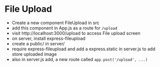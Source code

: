 # File Upload

* Create a new component FileUpload in src
* add this component in App.js as a route for `/upload`
* visit http://localhost:3000/upload to access File upload screen
* on server, install express-fileupload
* create a public/ in server/
* require express-fileupload and add a express.static in server.js to add store uploaded image
* also in server.js add, a new route called `app.post('/upload', ...)`
